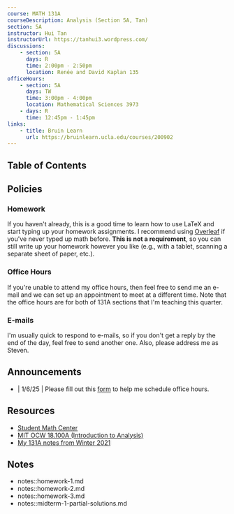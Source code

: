 ```yaml
---
course: MATH 131A
courseDescription: Analysis (Section 5A, Tan)
section: 5A
instructor: Hui Tan
instructorUrl: https://tanhui3.wordpress.com/
discussions:
    - section: 5A
      days: R
      time: 2:00pm - 2:50pm
      location: Renée and David Kaplan 135
officeHours:
    - section: 5A
      days: TW
      time: 3:00pm - 4:00pm
      location: Mathematical Sciences 3973
    - days: R
      time: 12:45pm - 1:45pm
links:
    - title: Bruin Learn
      url: https://bruinlearn.ucla.edu/courses/200902
---
```


## Table of Contents

## Policies

### Homework

If you haven't already, this is a good time to learn how to use LaTeX and start typing up your homework assignments. I recommend using [Overleaf](https://www.overleaf.com/) if you've never typed up math before. **This is not a requirement**, so you can still write up your homework however you like (e.g., with a tablet, scanning a separate sheet of paper, etc.).

### Office Hours

If you're unable to attend my office hours, then feel free to send me an e-mail and we can set up an appointment to meet at a different time. Note that the office hours are for both of 131A sections that I'm teaching this quarter.

### E-mails

I'm usually quick to respond to e-mails, so if you don't get a reply by the end of the day, feel free to send another one. Also, please address me as Steven.

## Announcements

-   | 1/6/25 | Please fill out this [form](https://forms.gle/D9Chwh9c25fWNFTq9) to help me schedule office hours.

## Resources

-   [Student Math Center](https://ww3.math.ucla.edu/student-math-center/)
-   [MIT OCW 18.100A (Introduction to Analysis)](https://ocw.mit.edu/courses/mathematics/18-100a-introduction-to-analysis-fall-2012/)
-   [My 131A notes from Winter 2021](21w.131a.3)

## Notes

-   notes::homework-1.md
-   notes::homework-2.md
-   notes::homework-3.md
-   notes::midterm-1-partial-solutions.md
